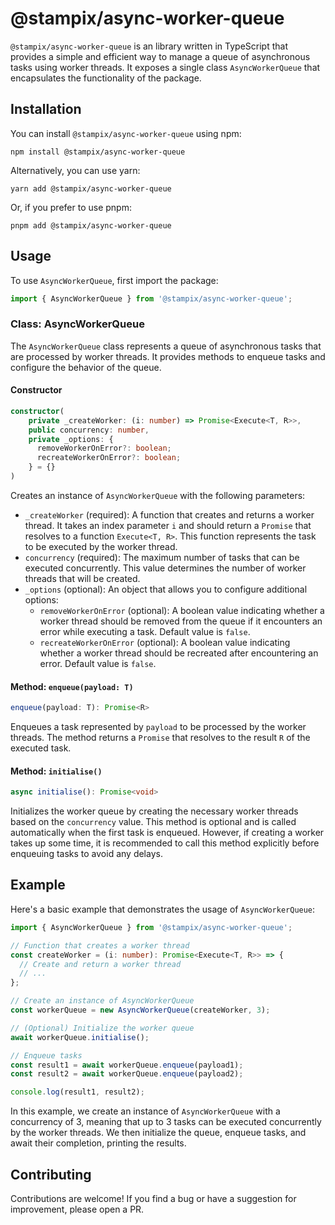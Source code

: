 # @stampix/async-worker-queue

`@stampix/async-worker-queue` is an library written in TypeScript that provides a simple and efficient way to manage a queue of asynchronous tasks using worker threads.
It exposes a single class `AsyncWorkerQueue` that encapsulates the functionality of the package.

## Installation

You can install `@stampix/async-worker-queue` using npm:

```shell
npm install @stampix/async-worker-queue
```

Alternatively, you can use yarn:

```shell
yarn add @stampix/async-worker-queue
```

Or, if you prefer to use pnpm:

```shell
pnpm add @stampix/async-worker-queue
```

## Usage

To use `AsyncWorkerQueue`, first import the package:

```typescript
import { AsyncWorkerQueue } from '@stampix/async-worker-queue';
```

### Class: AsyncWorkerQueue

The `AsyncWorkerQueue` class represents a queue of asynchronous tasks that are processed by worker threads. It provides methods to enqueue tasks and configure the behavior of the queue.

#### Constructor

```typescript
constructor(
    private _createWorker: (i: number) => Promise<Execute<T, R>>,
    public concurrency: number,
    private _options: {
      removeWorkerOnError?: boolean;
      recreateWorkerOnError?: boolean;
    } = {}
)
```

Creates an instance of `AsyncWorkerQueue` with the following parameters:

- `_createWorker` (required): A function that creates and returns a worker thread. It takes an index parameter `i` and should return a `Promise` that resolves to a function `Execute<T, R>`. This function represents the task to be executed by the worker thread.
- `concurrency` (required): The maximum number of tasks that can be executed concurrently. This value determines the number of worker threads that will be created.
- `_options` (optional): An object that allows you to configure additional options:
    - `removeWorkerOnError` (optional): A boolean value indicating whether a worker thread should be removed from the queue if it encounters an error while executing a task. Default value is `false`.
    - `recreateWorkerOnError` (optional): A boolean value indicating whether a worker thread should be recreated after encountering an error. Default value is `false`.

#### Method: `enqueue(payload: T)`

```typescript
enqueue(payload: T): Promise<R>
```

Enqueues a task represented by `payload` to be processed by the worker threads. The method returns a `Promise` that resolves to the result `R` of the executed task.

#### Method: `initialise()`

```typescript
async initialise(): Promise<void>
```

Initializes the worker queue by creating the necessary worker threads based on the `concurrency` value.
This method is optional and is called automatically when the first task is enqueued.
However, if creating a worker takes up some time,
it is recommended to call this method explicitly before enqueuing tasks to avoid any delays.

## Example

Here's a basic example that demonstrates the usage of `AsyncWorkerQueue`:

```typescript
import { AsyncWorkerQueue } from '@stampix/async-worker-queue';

// Function that creates a worker thread
const createWorker = (i: number): Promise<Execute<T, R>> => {
  // Create and return a worker thread
  // ...
};

// Create an instance of AsyncWorkerQueue
const workerQueue = new AsyncWorkerQueue(createWorker, 3);

// (Optional) Initialize the worker queue
await workerQueue.initialise();

// Enqueue tasks
const result1 = await workerQueue.enqueue(payload1);
const result2 = await workerQueue.enqueue(payload2);

console.log(result1, result2);
```

In this example, we create an instance of `AsyncWorkerQueue` with a concurrency of 3,
meaning that up to 3 tasks can be executed concurrently by the worker threads.
We then initialize the queue, enqueue tasks, and await their completion, printing the results.

## Contributing

Contributions are welcome! If you find a bug or have a suggestion for improvement,
please open a PR.
